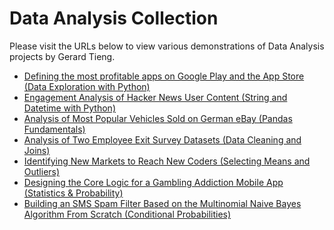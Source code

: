 # Data Analysis Collection

Please visit the URLs below to view various demonstrations of Data Analysis projects by Gerard Tieng.

- [Defining the most profitable apps on Google Play and the App Store (Data Exploration with Python)](https://github.com/gtieng/analysis_collection/blob/master/profitableapps.ipynb)
- [Engagement Analysis of Hacker News User Content (String and Datetime with Python)](https://github.com/gtieng/analysis_collection/blob/master/mostcommented_hackernews.ipynb)
- [Analysis of Most Popular Vehicles Sold on German eBay (Pandas Fundamentals)](https://github.com/gtieng/analysis_collection/blob/master/ebay_analysis.ipynb)
- [Analysis of Two Employee Exit Survey Datasets (Data Cleaning and Joins)](https://github.com/gtieng/analysis_collection/blob/master/exitsurvey_datajoining.ipynb)
- [Identifying New Markets to Reach New Coders (Selecting Means and Outliers)](https://github.com/gtieng/analysis_collection/blob/master/bestmarkets_newcoders.ipynb)
- [Designing the Core Logic for a Gambling Addiction Mobile App (Statistics & Probability)](https://github.com/gtieng/analysis_collection/blob/master/lottery_stats.ipynb)
- [Building an SMS Spam Filter Based on the Multinomial Naive Bayes Algorithm From 
Scratch (Conditional Probabilities)](https://github.com/gtieng/analysis_collection/blob/master/SMSspamfilter.ipynb)
